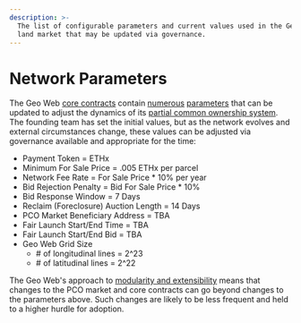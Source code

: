 ```yaml
---
description: >-
  The list of configurable parameters and current values used in the Geo Web
  land market that may be updated via governance.
---
```


# Network Parameters

The Geo Web [core contracts](../developers/core-contracts/) contain [numerous](https://github.com/Geo-Web-Project/core-contracts/blob/main/contracts/registry/facets/PCOLicenseClaimerFacet.sol) [parameters](https://github.com/Geo-Web-Project/core-contracts/blob/main/contracts/registry/facets/PCOLicenseParamsFacet.sol) that can be updated to adjust the dynamics of its [partial common ownership system](../concepts/partial-common-ownership). The founding team has set the initial values, but as the network evolves and external circumstances change, these values can be adjusted via governance available and appropriate for the time:

- Payment Token = ETHx
- Minimum For Sale Price = .005 ETHx per parcel
- Network Fee Rate = For Sale Price \* 10% per year
- Bid Rejection Penalty = Bid For Sale Price \* 10%
- Bid Response Window = 7 Days
- Reclaim (Foreclosure) Auction Length = 14 Days
- PCO Market Beneficiary Address = TBA
- Fair Launch Start/End Time = TBA
- Fair Launch Start/End Bid = TBA
- Geo Web Grid Size
  - \# of longitudinal lines = 2^23
  - \# of latitudinal lines = 2^22

The Geo Web's approach to [modularity and extensibility](../developers/core-contracts/standards-and-protocols/diamonds-multi-facet-proxy-eip-2535) means that changes to the PCO market and core contracts can go beyond changes to the parameters above. Such changes are likely to be less frequent and held to a higher hurdle for adoption.&#x20;
